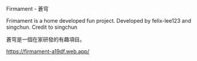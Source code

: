 Firmament - 蒼穹

Frimament is a home developed fun project. Developed by felix-lee123 and singchun. Credit to singchun

蒼穹是一個在家研發的有趣項目。

https://firmament-a19df.web.app/
